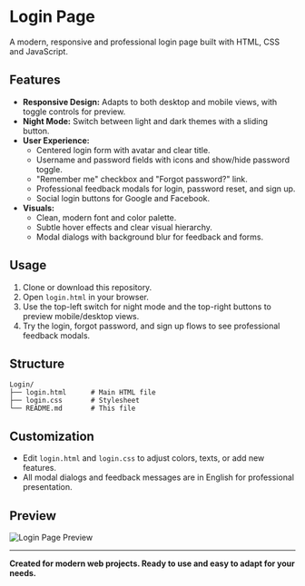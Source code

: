 # Login Page

A modern, responsive and professional login page built with HTML, CSS and JavaScript.

## Features

- **Responsive Design:** Adapts to both desktop and mobile views, with toggle controls for preview.
- **Night Mode:** Switch between light and dark themes with a sliding button.
- **User Experience:**
  - Centered login form with avatar and clear title.
  - Username and password fields with icons and show/hide password toggle.
  - "Remember me" checkbox and "Forgot password?" link.
  - Professional feedback modals for login, password reset, and sign up.
  - Social login buttons for Google and Facebook.
- **Visuals:**
  - Clean, modern font and color palette.
  - Subtle hover effects and clear visual hierarchy.
  - Modal dialogs with background blur for feedback and forms.

## Usage

1. Clone or download this repository.
2. Open `login.html` in your browser.
3. Use the top-left switch for night mode and the top-right buttons to preview mobile/desktop views.
4. Try the login, forgot password, and sign up flows to see professional feedback modals.

## Structure

```
Login/
├── login.html      # Main HTML file
├── login.css       # Stylesheet
└── README.md       # This file
```

## Customization

- Edit `login.html` and `login.css` to adjust colors, texts, or add new features.
- All modal dialogs and feedback messages are in English for professional presentation.

## Preview

![Login Page Preview](preview.png)

---

**Created for modern web projects. Ready to use and easy to adapt for your needs.**
